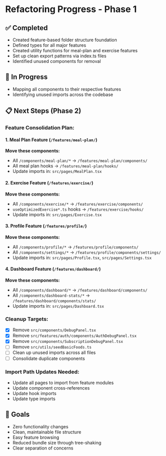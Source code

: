 # Refactoring Progress - Phase 1

## ✅ Completed
- Created feature-based folder structure foundation
- Defined types for all major features
- Created utility functions for meal-plan and exercise features
- Set up clean export patterns via index.ts files
- Identified unused components for removal

## 🔄 In Progress
- Mapping all components to their respective features
- Identifying unused imports across the codebase

## 📋 Next Steps (Phase 2)

### Feature Consolidation Plan:

#### 1. Meal Plan Feature (`/features/meal-plan/`)
**Move these components:**
- All `/components/meal-plan/*` → `/features/meal-plan/components/`
- All meal plan hooks → `/features/meal-plan/hooks/`
- Update imports in: `src/pages/MealPlan.tsx`

#### 2. Exercise Feature (`/features/exercise/`)
**Move these components:**
- All `/components/exercise/*` → `/features/exercise/components/`
- `useOptimizedExercise*.ts` hooks → `/features/exercise/hooks/`
- Update imports in: `src/pages/Exercise.tsx`

#### 3. Profile Feature (`/features/profile/`)
**Move these components:**
- All `/components/profile/*` → `/features/profile/components/`
- All `/components/settings/*` → `/features/profile/components/settings/`
- Update imports in: `src/pages/Profile.tsx`, `src/pages/Settings.tsx`

#### 4. Dashboard Feature (`/features/dashboard/`)
**Move these components:**
- All `/components/dashboard/*` → `/features/dashboard/components/`
- All `/components/dashboard-stats/*` → `/features/dashboard/components/stats/`
- Update imports in: `src/pages/Dashboard.tsx`

### Cleanup Targets:
- [x] Remove `src/components/DebugPanel.tsx`
- [x] Remove `src/features/auth/components/AuthDebugPanel.tsx`
- [x] Remove `src/components/SubscriptionDebugPanel.tsx`
- [ ] Remove `src/utils/seedBasicFoods.ts`
- [ ] Clean up unused imports across all files
- [ ] Consolidate duplicate components

### Import Path Updates Needed:
- Update all pages to import from feature modules
- Update component cross-references
- Update hook imports
- Update type imports

## 🎯 Goals
- Zero functionality changes
- Clean, maintainable file structure
- Easy feature browsing
- Reduced bundle size through tree-shaking
- Clear separation of concerns
